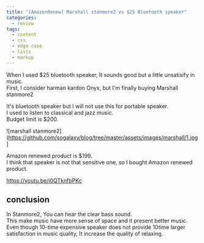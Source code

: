 ```yaml
---
title: "[AmazonRenew] Marshall stanmore2 vs $25 Bluetooth speaker"
categories:
  - review
tags:
  - content
  - css
  - edge case
  - lists
  - markup
---
```


When I used $25 bluetooth speaker, It sounds good but a little unsatisify in music.  
First, I consider harman kardon Onyx, but I'm finally buying Marshall stanmore2  

It's bluetooth speaker but I will not use this for portable speaker.  
I used to listen to classical and jazz music.  
Budget limit is $200.  
  
  
![marshall stanmore2](https://github.com/sogalaxy/blog/tree/master/assets/images/marshall/1.jpg]

Amazon renewed product is $199.  
I think that speaker is not that sensitive one, so I bought Amazon renewed product.  

<https://youtu.be/i0QTknfbPKc>

## conclusion
In Stanmore2, You can hear the clear bass sound.  
This make music have more sense of space and it present better music.  
Even though 10-time expensive speaker does not provide 10time larger satisfaction in music quality, It increase the quality of relaxing.
